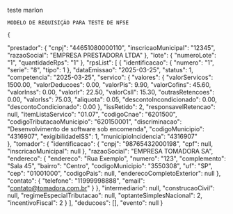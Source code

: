 teste marlon
    

    MODELO DE REQUISIÇÃO PARA TESTE DE NFSE

    {
  "prestador": {
    "cnpj": "44651080000110",
    "inscricaoMunicipal": "12345",
    "razaoSocial": "EMPRESA PRESTADORA LTDA"
  },
  "lote": {
    "numeroLote": "1",
    "quantidadeRps": "1"
  },
  "rpsList": [
    {
      "identificacao": {
        "numero": "1",
        "serie": "8",
        "tipo": 1
      },
      "dataEmissao": "2025-03-25",
      "status": 1,
      "competencia": "2025-03-25",
      "servico": {
        "valores": {
          "valorServicos": 1500.00,
          "valorDeducoes": 0.00,
          "valorPis": 9.90,
          "valorCofins": 45.60,
          "valorInss": 0.00,
          "valorIr": 22.50,
          "valorCsll": 15.30,
          "outrasRetencoes": 0.00,
          "valorIss": 75.03,
          "aliquota": 0.05,
          "descontoIncondicionado": 0.00,
          "descontoCondicionado": 0.00
        },
        "issRetido": 2,
        "responsavelRetencao": null,
        "itemListaServico": "01.07",
        "codigoCnae": "6201500",
        "codigoTributacaoMunicipio": "620150001",
        "discriminacao": "Desenvolvimento de software sob encomenda",
        "codigoMunicipio": "4316907",
        "exigibilidadeISS": 1,
        "municipioIncidencia": "4316907"    
      },
      "tomador": {
        "identificacao": {
          "cnpj": "98765432000198",
          "cpf": null,
          "inscricaoMunicipal": null
        },
        "razaoSocial": "EMPRESA TOMADORA SA",
        "endereco": {
          "endereco": "Rua Exemplo",
          "numero": "123",
          "complemento": "Sala 45",
          "bairro": "Centro",
          "codigoMunicipio": "3550308",
          "uf": "SP",
          "cep": "01001000",
          "codigoPais": null,
          "enderecoCompletoExterior": null
        },
        "contato": {
          "telefone": "11999998888",
          "email": "contato@tomadora.com.br"
        }
      },
      "intermediario": null,
      "construcaoCivil": null,
      "regimeEspecialTributacao": null,
      "optanteSimplesNacional": 2,
      "incentivoFiscal": 2
    }
  ],
  "deducoes": [],
  "evento": null
}